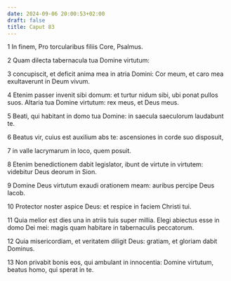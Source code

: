 ```yaml
---
date: 2024-09-06 20:00:53+02:00
draft: false
title: Caput 83
---
```





1 In finem, Pro torcularibus filiis Core, Psalmus.

2 Quam dilecta tabernacula tua Domine virtutum:

3 concupiscit, et deficit anima mea in atria Domini: Cor meum, et caro mea exultaverunt in Deum vivum.

4 Etenim passer invenit sibi domum: et turtur nidum sibi, ubi ponat pullos suos. Altaria tua Domine virtutum: rex meus, et Deus meus.

5 Beati, qui habitant in domo tua Domine: in saecula saeculorum laudabunt te.

6 Beatus vir, cuius est auxilium abs te: ascensiones in corde suo disposuit,

7 in valle lacrymarum in loco, quem posuit.

8 Etenim benedictionem dabit legislator, ibunt de virtute in virtutem: videbitur Deus deorum in Sion.

9 Domine Deus virtutum exaudi orationem meam: auribus percipe Deus Iacob.

10 Protector noster aspice Deus: et respice in faciem Christi tui.

11 Quia melior est dies una in atriis tuis super millia. Elegi abiectus esse in domo Dei mei: magis quam habitare in tabernaculis peccatorum.

12 Quia misericordiam, et veritatem diligit Deus: gratiam, et gloriam dabit Dominus.

13 Non privabit bonis eos, qui ambulant in innocentia: Domine virtutum, beatus homo, qui sperat in te.

